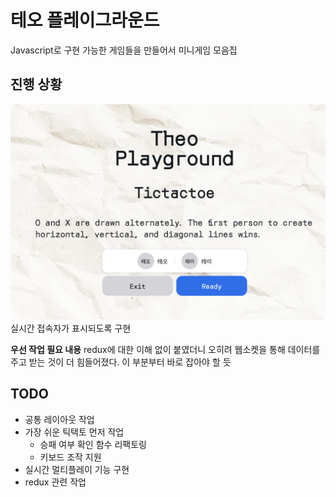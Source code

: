 # 테오 플레이그라운드

Javascript로 구현 가능한 게임들을 만들어서 미니게임 모음집

## 진행 상황

![접속자 현황](./images/screen01.png)
실시간 접속자가 표시되도록 구현

**우선 작업 필요 내용**
redux에 대한 이해 없이 붙였더니 오히려 웹소켓을 통해 데이터를 주고 받는 것이 더 힘들어졌다. 이 부분부터 바로 잡아야 할 듯

## TODO

-   공통 레이아웃 작업
-   가장 쉬운 틱택토 먼저 작업
    -   승패 여부 확인 함수 리팩토링
    -   키보드 조작 지원
-   실시간 멀티플레이 기능 구현
-   redux 관련 작업
